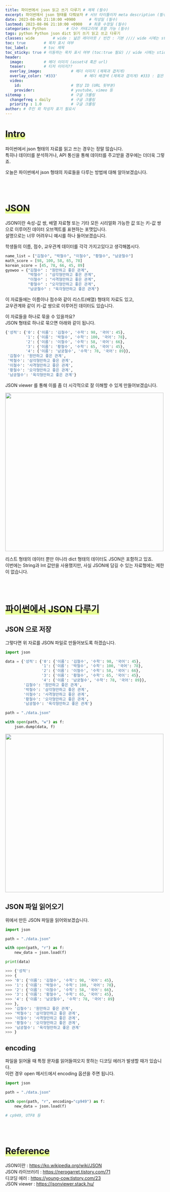 ```yaml
---
title: 파이썬에서 json 읽고 쓰기 다루기 # 제목 (필수)
excerpt: 파이썬에서 json 형태를 다뤄보자 # 서브 타이틀이자 meta description (필수)
date: 2023-08-06 21:10:00 +0900      # 작성일 (필수)
lastmod: 2023-08-06 21:10:00 +0900   # 최종 수정일 (필수)
categories: Python         # 다수 카테고리에 포함 가능 (필수)
tags: python Python json dict 읽기 쓰기 읽고 쓰고 다루기                     # 태그 복수개 가능 (필수)
classes: wide        # wide : 넓은 레이아웃 / 빈칸 : 기본 //// wide 시에는 sticky toc 불가
toc: true        # 목차 표시 여부
toc_label:       # toc 제목
toc_sticky: true # 이동하는 목차 표시 여부 (toc:true 필요) // wide 시에는 sticky toc 불가
header: 
  image:         # 헤더 이미지 (asset내 혹은 url)
  teaser:        # 티저 이미지??
  overlay_image:             # 헤더 이미지 (제목과 겹치게)
  overlay_color: '#333'            # 헤더 배경색 (제목과 겹치게) #333 : 짙은 회색 (필수)
  video:
    id:                      # 영상 ID (URL 뒷부분)
    provider:                # youtube, vimeo 등
sitemap :                    # 구글 크롤링
  changefreq : daily         # 구글 크롤링
  priority : 1.0             # 구글 크롤링
author: # 주인 외 작성자 표기 필요시
---
```

<!--postNo: 20230806_002-->

# <span style='background:linear-gradient(to top, #e8ff94 50%, transparent 50%)'>Intro</span>

파이썬에서 json 형태의 자료를 읽고 쓰는 경우는 정말 많습니다.  
특히나 데이터를 분석하거나, API 통신을 통해 데이터를 주고받을 경우에는 더더욱 그렇죠.  

오늘은 파이썬에서 json 형태의 자료들을 다루는 방법에 대해 알아보겠습니다.  

<br>
<br>

# <span style='background:linear-gradient(to top, #e8ff94 50%, transparent 50%)'>JSON</span>

JSON이란 속성-값 쌍, 배열 자료형 또는 기타 모든 시리얼화 가능한 값 또는 키-값 쌍으로 이루어진 데이터 오브젝트를 표현하는 포맷입니다.  
설명으로는 너무 어려우니 예시를 하나 들어보겠습니다.  

학생들의 이름, 점수, 교우관계 데이터를 각각 가지고있다고 생각해봅시다.

```python
name_list = ["김철수", "박철수", "이철수", "황철수", "남궁철수"]
math_score = [98, 100, 58, 65, 78]
korean_score = [45, 78, 66, 45, 89]
gyowoo = {"김철수" : "원만하고 좋은 관계",
          "박철수" : "삼각형만하고 좋은 관계",
          "이철수" : "사격형만하고 좋은 관계",
          "황철수" : "오각형만하고 좋은 관계",
          "남궁철수" : "육각형만하고 좋은 관계"}
```

이 자료들에는 이름이나 점수와 같이 리스트(배열) 형태의 자료도 있고,  
교우관계와 같이 키-값 쌍으로 이루어진 데이터도 있습니다.  

이 자료들을 하나로 묶을 수 있을까요?  
JSON 형태로 하나로 묶으면 아래와 같이 됩니다.  

```python
{'성적': {'0': {'이름': '김철수', '수학': 98, '국어': 45},
         '1': {'이름': '박철수', '수학': 100, '국어': 78},
         '2': {'이름': '이철수', '수학': 58, '국어': 66},
         '3': {'이름': '황철수', '수학': 65, '국어': 45},
         '4': {'이름': '남궁철수', '수학': 78, '국어': 89}},
 '김철수': '원만하고 좋은 관계',
 '박철수': '삼각형만하고 좋은 관계',
 '이철수': '사격형만하고 좋은 관계',
 '황철수': '오각형만하고 좋은 관계',
 '남궁철수': '육각형만하고 좋은 관계'}
```

JSON viewer 를 통해 이를 좀 더 시각적으로 잘 이해할 수 있게 만들어보겠습니다.  

<img src="../../assets/images/20230806_002_001.png" style="width:500px;">  

리스트 형태의 데이터 뿐만 아니라 dict 형태의 데이터도 JSON은 포함하고 있죠.  
이번에는 String과 Int 값만을 사용했지만, 사실 JSON에 담길 수 있는 자료형에는 제한이 없습니다.  

<br>
<br>

# <span style='background:linear-gradient(to top, #e8ff94 50%, transparent 50%)'>파이썬에서 JSON 다루기</span>  


## JSON 으로 저장  

그렇다면 위 자료를 JSON 파일로 만들어보도록 하겠습니다.  

```python
import json

data = {'성적': {'0': {'이름': '김철수', '수학': 98, '국어': 45},
                '1': {'이름': '박철수', '수학': 100, '국어': 78},
                '2': {'이름': '이철수', '수학': 58, '국어': 66},
                '3': {'이름': '황철수', '수학': 65, '국어': 45},
                '4': {'이름': '남궁철수', '수학': 78, '국어': 89}},
        '김철수': '원만하고 좋은 관계',
        '박철수': '삼각형만하고 좋은 관계',
        '이철수': '사격형만하고 좋은 관계',
        '황철수': '오각형만하고 좋은 관계',
        '남궁철수': '육각형만하고 좋은 관계'}

path = "./data.json"

with open(path, "w") as f:
    json.dump(data, f)

```

<img src="../../assets/images/20230806_002_002.png" style="width:500px;">  


## JSON 파일 읽어오기

위에서 만든 JSON 파일을 읽어와보겠습니다.  

```python
import json

path = "./data.json"

with open(path, "r") as f:
    new_data = json.load(f)

print(data)

>>> {'성적':
>>> {
>>> '0': {'이름': '김철수', '수학': 98, '국어': 45},
>>> '1': {'이름': '박철수', '수학': 100, '국어': 78},
>>> '2': {'이름': '이철수', '수학': 58, '국어': 66},
>>> '3': {'이름': '황철수', '수학': 65, '국어': 45},
>>> '4': {'이름': '남궁철수', '수학': 78, '국어': 89}
>>> },
>>> '김철수': '원만하고 좋은 관계',
>>> '박철수': '삼각형만하고 좋은 관계',
>>> '이철수': '사격형만하고 좋은 관계',
>>> '황철수': '오각형만하고 좋은 관계',
>>> '남궁철수': '육각형만하고 좋은 관계'
>>> }
```

## encoding  

파일을 읽어올 때 특정 문자를 읽어들여오지 못하는 디코딩 에러가 발생할 때가 있습니다.  
이런 경우 open 메서드에서 encoding 옵션을 주면 됩니다.  

```python
import json

path = "./data.json"

with open(path, "r", encoding="cp949") as f:
    new_data = json.load(f)

# cp949, UTF8 등
```

<br>
<br>

# <span style='background:linear-gradient(to top, #e8ff94 50%, transparent 50%)'>Reference</span>  

JSON이란 : https://ko.wikipedia.org/wiki/JSON  
JSON 라이브러리 : https://nerogarret.tistory.com/71  
디코딩 에러 : https://young-cow.tistory.com/23  
JSON viewer : https://jsonviewer.stack.hu/  